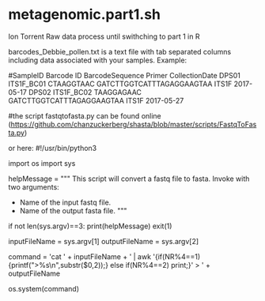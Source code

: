# metagenomic.part1.sh
Ion Torrent Raw data process until swithching to part 1 in R

barcodes_Debbie_pollen.txt is a text file with tab separated columns including data associated with your samples. 
Example:

#SampleID       Barcode ID      BarcodeSequence Primer  CollectionDate
DPS01   ITS1F_BC01      CTAAGGTAAC      GATCTTGGTCATTTAGAGGAAGTAA       ITS1F   2017-05-17
DPS02   ITS1F_BC02      TAAGGAGAAC      GATCTTGGTCATTTAGAGGAAGTAA       ITS1F   2017-05-27

#the script fastqtofasta.py can be found online (https://github.com/chanzuckerberg/shasta/blob/master/scripts/FastqToFasta.py)

or here:
#!/usr/bin/python3

import os
import sys

helpMessage = """
This script will convert a fastq file to fasta.
Invoke with two arguments:
- Name of the input fastq file.
- Name of the output fasta file.
"""

if not len(sys.argv)==3:
    print(helpMessage)
    exit(1) 
    
inputFileName = sys.argv[1]
outputFileName = sys.argv[2]

command = 'cat ' + inputFileName + ' | awk \'{if(NR%4==1) {printf(">%s\\n",substr($0,2));} else if(NR%4==2) print;}\' > ' + outputFileName
    
os.system(command)    
